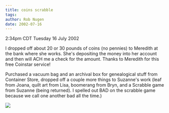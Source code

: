 ```yaml
---
title: coins scrabble
tags: 
author: Rob Nugen
date: 2002-07-16
---
```


<p class=date>2:34pm CDT Tuesday 16 July 2002</p>

<p>I dropped off about 20 or 30 pounds of coins (no pennies) to
Meredith at the bank where she works.  She's depositing the money into
her account and then will ACH me a check for the amount.  Thanks to
Meredith for this free Coinstar service!</p>

<p>Purchased a vacuum bag and an archival box for genealogical stuff
from Container Store, dropped off a couple more things to Suzanne's
work <!Holocaust Museum> (leaf from Joana, quilt art from Lisa,
boomerang from Bryn, and a Scrabble game from Suzanne (being
returned).  I spelled out BAD on the scrabble game because we call one
another bad all the time.)</p>

<p><img src="/images/rob/wL-ROB.gif"/></p>
